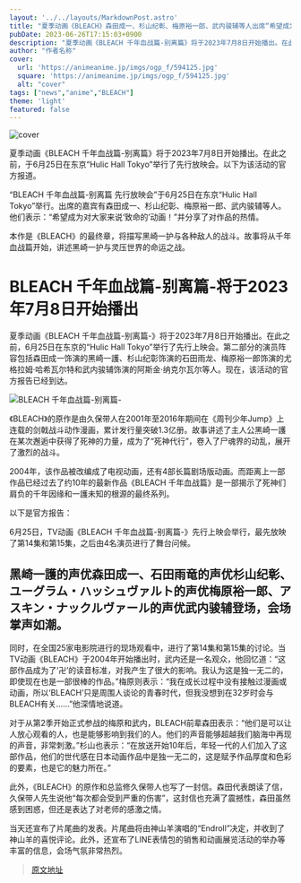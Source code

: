 ```yaml
---
layout: '../../layouts/MarkdownPost.astro'
title: "夏季动画《BLEACH》森田成一、杉山纪彰、梅原裕一郎、武内骏辅等人出席“希望成为对大家来说‘致命的’动画！”先行放映会报道"
pubDate: 2023-06-26T17:15:03+0900
description: "夏季动画《BLEACH 千年血战篇-别离篇》将于2023年7月8日开始播出。在此之前，于6月25日在东京“Hulic Hall Tokyo”举行了先行放映会。本文为该活动的官方报道。"
author: "作者名称"
cover:
  url: 'https://animeanime.jp/imgs/ogp_f/594125.jpg'
  square: 'https://animeanime.jp/imgs/ogp_f/594125.jpg'
  alt: "cover"
tags: ["news","anime","BLEACH"]
theme: 'light'
featured: false
---
```


![cover](https://animeanime.jp/imgs/ogp_f/594125.jpg)

夏季动画《BLEACH 千年血战篇-别离篇》将于2023年7月8日开始播出。在此之前，于6月25日在东京“Hulic Hall Tokyo”举行了先行放映会。以下为该活动的官方报道。

“BLEACH 千年血战篇-别离篇 先行放映会”于6月25日在东京“Hulic Hall Tokyo”举行。出席的嘉宾有森田成一、杉山纪彰、梅原裕一郎、武内骏辅等人。他们表示：“希望成为对大家来说‘致命的’动画！”并分享了对作品的热情。

本作是《BLEACH》的最终章，将描写黑崎一护与各种敌人的战斗。故事将从千年血战篇开始，讲述黑崎一护与灵压世界的命运之战。

# BLEACH 千年血战篇-别离篇-将于2023年7月8日开始播出

夏季动画《BLEACH 千年血战篇-别离篇-》将于2023年7月8日开始播出。在此之前，6月25日在东京的“Hulic Hall Tokyo”举行了先行上映会。第二部分的演员阵容包括森田成一饰演的黑崎一護、杉山纪彰饰演的石田雨龙、梅原裕一郎饰演的尤格拉姆·哈希瓦尔特和武内骏辅饰演的阿斯金·纳克尔瓦尔等人。现在，该活动的官方报告已经到达。

![BLEACH 千年血战篇-别离篇-](https://animeanime.jp/imgs/zoom/594130.jpg)

《BLEACH》的原作是由久保带人在2001年至2016年期间在《周刊少年Jump》上连载的剑戟战斗动作漫画，累计发行量突破1.3亿册。故事讲述了主人公黑崎一護在某次邂逅中获得了死神的力量，成为了“死神代行”，卷入了尸魂界的动乱，展开了激烈的战斗。

2004年，该作品被改编成了电视动画，还有4部长篇剧场版动画。而距离上一部作品已经过去了约10年的最新作品《BLEACH 千年血战篇》是一部揭示了死神们肩负的千年因缘和一護未知的根源的最终系列。

以下是官方报告：

6月25日，TV动画《BLEACH 千年血战篇-别离篇-》先行上映会举行，最先放映了第14集和第15集，之后由4名演员进行了舞台问候。
## 黑崎一護的声优森田成一、石田雨竜的声优杉山纪彰、ユーグラム・ハッシュヴァルト的声优梅原裕一郎、アスキン・ナックルヴァール的声优武内骏辅登场，会场掌声如潮。

同时，在全国25家电影院进行的现场观看中，进行了第14集和第15集的讨论。当TV动画《BLEACH》于2004年开始播出时，武内还是一名观众，他回忆道：“这部作品成为了‘卍’的读音标准，对我产生了很大的影响。我认为这是独一无二的，即使现在也是一部很棒的作品。”梅原则表示：“我在成长过程中没有接触过漫画或动画，所以‘BLEACH’只是周围人谈论的青春时代，但我没想到在32岁时会与BLEACH有关……”他深情地说道。

对于从第2季开始正式参战的梅原和武内，BLEACH前辈森田表示：“他们是可以让人放心观看的人，也是能够影响到我们的人。他们的声音能够超越我们脑海中再现的声音，非常刺激。”杉山也表示：“在放送开始10年后，年轻一代的人们加入了这部作品，他们的世代感在日本动画作品中是独一无二的，这是赋予作品厚度和色彩的要素，也是它的魅力所在。”

此外，《BLEACH》的原作和总监修久保带人也写了一封信。森田代表朗读了信，久保带人先生说他“每次都会受到严重的伤害”，这封信也充满了震撼性，森田虽然感到困惑，但还是表达了对老师的感激之情。

当天还宣布了片尾曲的发表。片尾曲将由神山羊演唱的“Endroll”决定，并收到了神山羊的喜悦评论。此外，还宣布了LINE表情包的销售和动画展览活动的举办等丰富的信息，会场气氛非常热烈。

>[原文地址](https://animeanime.jp/article/2023/06/26/78176.html)  